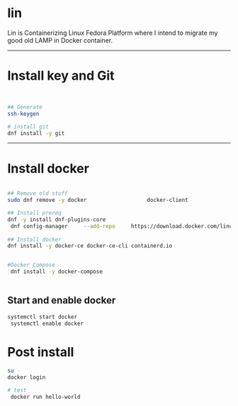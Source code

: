 # lin
Lin is Containerizing Linux Fedora Platform where I intend to migrate my good old LAMP in Docker container.


___

# Install key and Git
```bash


## Generate 
ssh-keygen

# install git
dnf install -y git


```

____


# Install docker
```bash

## Remove old stuff
sudo dnf remove -y docker                   docker-client                   docker-client-latest                   docker-common                   docker-latest                   docker-latest-logrotate                   docker-logrotate                   docker-selinux                   docker-engine-selinux                   docker-engine

## Install prereq
dnf -y install dnf-plugins-core
 dnf config-manager     --add-repo     https://download.docker.com/linux/fedora/docker-ce.repo
 
## Install docker
dnf install -y docker-ce docker-ce-cli containerd.io


#Docker Compose
 dnf install -y docker-compose
 
```

## Start and enable docker

```bash
systemctl start docker
 systemctl enable docker
```


# Post install
```bash
su -
docker login

# test
 docker run hello-world

```

